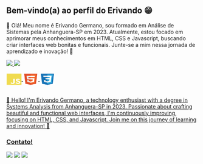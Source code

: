 ## Bem-vindo(a) ao perfil do Erivando 😁

🚀 Olá! Meu nome é Erivando Germano, sou formado em Análise de Sistemas pela Anhanguera-SP em 2023. Atualmente, estou focado em aprimorar meus conhecimentos em HTML, CSS e Javascript, buscando criar interfaces web bonitas e funcionais. Junte-se a mim nessa jornada de aprendizado e inovação! 🌟

<div>
   <a href="https://github.com/erivando-germano/">
   <img height="180em" src="https://github-readme-stats.vercel.app/api?username=erivando-germano&show_icons=true&theme=tokyonight&include_all_commits=true&count_private=true"/>
   <img height="180em" src="https://github-readme-stats.vercel.app/api/top-langs/?username=erivando-germano&layout=compact&langs_count=6&theme=tokyonight"/>
</div>
    
<div style="display: inline_block"><br>
  <img align="center" alt="Js" height="30" width="40" src="https://raw.githubusercontent.com/devicons/devicon/master/icons/javascript/javascript-plain.svg">
  <img align="center" alt="HTML" height="30" width="40" src="https://raw.githubusercontent.com/devicons/devicon/master/icons/html5/html5-original.svg">
  <img align="center" alt="CSS" height="30" width="40" src="https://raw.githubusercontent.com/devicons/devicon/master/icons/css3/css3-original.svg">
</div>
 
<br>

🚀 Hello! I'm Erivando Germano, a technology enthusiast with a degree in Systems Analysis from Anhanguera-SP in 2023. Passionate about crafting beautiful and functional web interfaces, I'm continuously improving, focusing on HTML, CSS, and Javascript. Join me on this journey of learning and innovation! 🌟
 
### Contato!
 
<div> 
    <a href="https://instagram.com/vandinhodtp3" target="_blank"><img src="https://img.shields.io/badge/-Instagram-%23E4405F?style=for-the-badge&logo=instagram&logoColor=white" target="_blank"></a>
   <a href = "mailto:vandinhodtp@gmail.com"><img src="https://img.shields.io/badge/-Gmail-%23333?style=for-the-badge&logo=gmail&logoColor=white" target="_blank"></a>
  <a href="https://www.linkedin.com/in/erivando-germano" target="_blank"><img src="https://img.shields.io/badge/-LinkedIn-%230077B5?style=for-the-badge&logo=linkedin&logoColor=white" target="_blank"></a>
</div>

